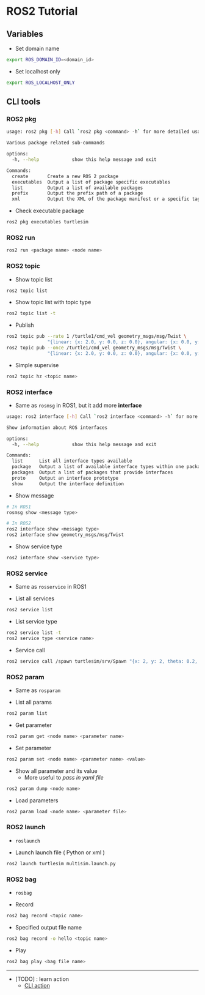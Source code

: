 # ROS2 Tutorial

## Variables 

- Set domain name
```bash
export ROS_DOMAIN_ID=<domain_id>
```
- Set localhost only
```bash
export ROS_LOCALHOST_ONLY
```

## CLI tools

### ROS2 pkg

```bash
usage: ros2 pkg [-h] Call `ros2 pkg <command> -h` for more detailed usage. ...

Various package related sub-commands

options:
  -h, --help            show this help message and exit

Commands:
  create       Create a new ROS 2 package
  executables  Output a list of package specific executables
  list         Output a list of available packages
  prefix       Output the prefix path of a package
  xml          Output the XML of the package manifest or a specific tag
```

- Check executable package
```bash
ros2 pkg executables turtlesim
```

### ROS2 run

```bash
ros2 run <package name> <node name>
```

### ROS2 topic

- Show topic list
```bash
ros2 topic list
```
- Show topic list with topic type
```bash
ros2 topic list -t
```

- Publish
```bash
ros2 topic pub --rate 1 /turtle1/cmd_vel geometry_msgs/msg/Twist \ 
               "{linear: {x: 2.0, y: 0.0, z: 0.0}, angular: {x: 0.0, y: 0.0, z: 1.8}}"
ros2 topic pub --once /turtle1/cmd_vel geometry_msgs/msg/Twist \ 
               "{linear: {x: 2.0, y: 0.0, z: 0.0}, angular: {x: 0.0, y: 0.0, z: 1.8}}"
```

- Simple supervise
```bash
ros2 topic hz <topic name>
```

### ROS2 interface

- Same as ```rosmsg``` in ROS1, but it add more **interface**

```bash
usage: ros2 interface [-h] Call `ros2 interface <command> -h` for more detailed usage. ...

Show information about ROS interfaces

options:
  -h, --help            show this help message and exit

Commands:
  list      List all interface types available
  package   Output a list of available interface types within one package
  packages  Output a list of packages that provide interfaces
  proto     Output an interface prototype
  show      Output the interface definition
```

- Show message
```bash
# In ROS1
rosmsg show <message type>

# In ROS2
ros2 interface show <message type>
ros2 interface show geometry_msgs/msg/Twist
```
- Show service type
```bash
ros2 interface show <service type>
```

### ROS2 service

- Same as ```rosservice``` in ROS1

- List all services
```bash
ros2 service list
```

- List service type
```bash
ros2 service list -t
ros2 service type <service name>
```

- Service call
```bash
ros2 service call /spawn turtlesim/srv/Spawn "{x: 2, y: 2, theta: 0.2, name: ''}"
```

### ROS2 param

- Same as ```rosparam```

- List all params
```bash
ros2 param list
```

- Get parameter
```bash
ros2 param get <node name> <parameter name>
```

- Set parameter
```bash
ros2 param set <node name> <parameter name> <value>
```

- Show all parameter and its value
  - More useful to *pass in yaml file*
```bash
ros2 param dump <node name>
```

- Load parameters
```bash
ros2 param load <node name> <parameter file>
```

### ROS2 launch

- ```roslaunch```

- Launch launch file ( Python or xml )
```bash
ros2 launch turtlesim multisim.launch.py
```

### ROS2 bag

- ```rosbag```

- Record
```bash
ros2 bag record <topic name>
```

- Specified output file name
```bash
ros2 bag record -o hello <topic name>
```

- Play
```bash
ros2 bag play <bag file name>
```

---

- [TODO] : learn action
  - [CLI action](https://docs.ros.org/en/humble/Tutorials/Beginner-CLI-Tools/Understanding-ROS2-Actions/Understanding-ROS2-Actions.html)
